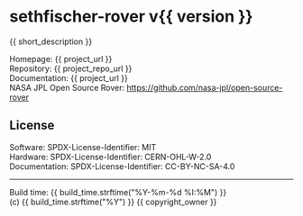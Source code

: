 # sethfischer-rover v{{ version }}

{{ short_description }}

Homepage: {{ project_url }}  
Repository: {{ project_repo_url }}  
Documentation: {{ project_url }}  
NASA JPL Open Source Rover: https://github.com/nasa-jpl/open-source-rover


## License

Software: SPDX-License-Identifier: MIT  
Hardware: SPDX-License-Identifier: CERN-OHL-W-2.0  
Documentation: SPDX-License-Identifier: CC-BY-NC-SA-4.0

---
Build time: {{ build_time.strftime("%Y-%m-%d %I:%M") }}  
(c) {{ build_time.strftime("%Y") }} {{ copyright_owner }}
